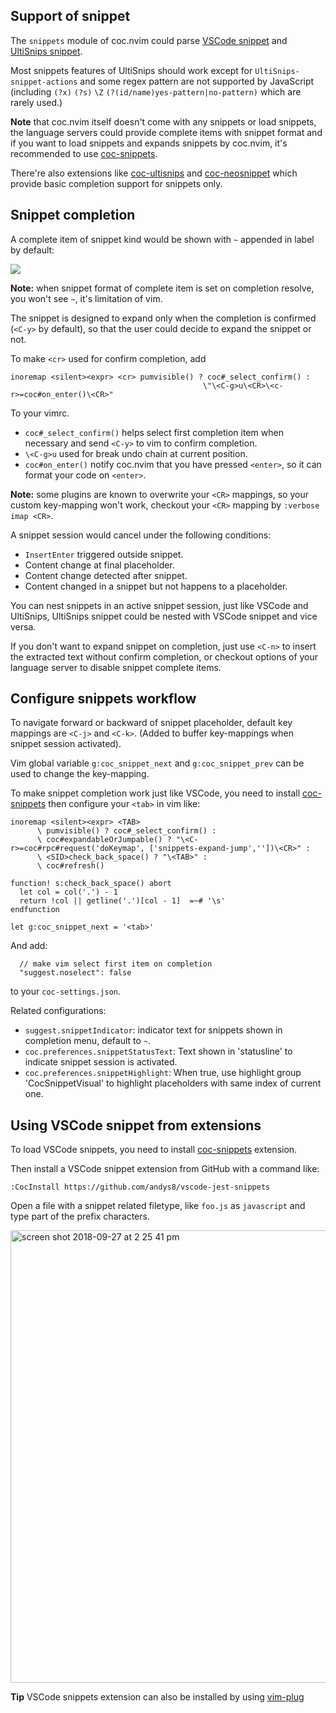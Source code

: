 ## Support of snippet

The `snippets` module of coc.nvim could parse [VSCode snippet](https://code.visualstudio.com/docs/editor/userdefinedsnippets#_snippet-syntax) and [UltiSnips snippet](https://github.com/SirVer/ultisnips/blob/master/doc/UltiSnips.txt).

Most snippets features of UltiSnips should work except for `UltiSnips-snippet-actions` and some regex pattern are not supported by JavaScript (including `(?x)` `(?s)` `\Z` `(?(id/name)yes-pattern|no-pattern)` which are rarely used.)

**Note** that coc.nvim itself doesn't come with any snippets or load snippets, the language servers could provide complete items with snippet format and if you want to load snippets and expands snippets by coc.nvim, it's recommended to use [coc-snippets](https://github.com/neoclide/coc-snippets).

There're also extensions like [coc-ultisnips](https://www.npmjs.com/package/coc-ultisnips) and [coc-neosnippet](https://www.npmjs.com/package/coc-neosnippet) which provide basic completion support for snippets only.

## Snippet completion

A complete item of snippet kind would be shown with `~` appended in label by default:

![](https://user-images.githubusercontent.com/251450/42562999-b4eb9634-852f-11e8-9f61-bab2bc19db3f.png)

**Note:** when snippet format of complete item is set on completion resolve, you won't see `~`, it's limitation of vim.

The snippet is designed to expand only when the completion is confirmed (`<C-y>` by default), so that the user could decide to expand the snippet or not. 

To make `<cr>` used for confirm completion, add

``` vim
inoremap <silent><expr> <cr> pumvisible() ? coc#_select_confirm() : 
                                           \"\<C-g>u\<CR>\<c-r>=coc#on_enter()\<CR>"
```
To your vimrc.

* `coc#_select_confirm()` helps select first completion item when necessary and send `<C-y>` to vim to confirm completion.
* `\<C-g>u` used for break undo chain at current position.
* `coc#on_enter()` notify coc.nvim that you have pressed `<enter>`, so it can format your code on `<enter>`.

**Note:** some plugins are known to overwrite your `<CR>` mappings, so your custom key-mapping won't work, checkout your `<CR>` mapping by `:verbose imap <CR>`. 

A snippet session would cancel under the following conditions:

* `InsertEnter` triggered outside snippet.
* Content change at final placeholder.
* Content change detected after snippet.
* Content changed in a snippet but not happens to a placeholder.

You can nest snippets in an active snippet session, just like VSCode and UltiSnips, UltiSnips snippet could be nested with VSCode snippet and vice versa.

If you don't want to expand snippet on completion, just use `<C-n>` to insert the extracted text without confirm completion, or checkout options of your language server to disable snippet complete items.

## Configure snippets workflow

To navigate forward or backward of snippet placeholder, default key mappings are `<C-j>` and `<C-k>`. (Added to buffer key-mappings when snippet session activated).

Vim global variable `g:coc_snippet_next` and `g:coc_snippet_prev` can be used to change the key-mapping.

To make snippet completion work just like VSCode, you need to install [coc-snippets](https://github.com/neoclide/coc-snippets) then configure your `<tab>` in vim like:

``` vim
inoremap <silent><expr> <TAB>
      \ pumvisible() ? coc#_select_confirm() :
      \ coc#expandableOrJumpable() ? "\<C-r>=coc#rpc#request('doKeymap', ['snippets-expand-jump',''])\<CR>" :
      \ <SID>check_back_space() ? "\<TAB>" :
      \ coc#refresh()

function! s:check_back_space() abort
  let col = col('.') - 1
  return !col || getline('.')[col - 1]  =~# '\s'
endfunction

let g:coc_snippet_next = '<tab>'
```

And add:

``` jsonc
  // make vim select first item on completion
  "suggest.noselect": false
```
to your `coc-settings.json`.

Related configurations:

- `suggest.snippetIndicator`: indicator text for snippets shown in completion menu, default to `~`.
- `coc.preferences.snippetStatusText`: Text shown in 'statusline' to indicate snippet session is activated.
- `coc.preferences.snippetHighlight`: When true, use highlight group 'CocSnippetVisual' to highlight placeholders with same index of current one.

## Using VSCode snippet from extensions

To load VSCode snippets, you need to install [coc-snippets](https://github.com/neoclide/coc-snippets) extension.

Then install a VSCode snippet extension from GitHub with a command like:

```
:CocInstall https://github.com/andys8/vscode-jest-snippets
```

Open a file with a snippet related filetype, like `foo.js` as `javascript` and type part of the prefix characters.

<img width="724" alt="screen shot 2018-09-27 at 2 25 41 pm" src="https://user-images.githubusercontent.com/251450/46127038-edadb280-c261-11e8-8e94-957b6d62c9a9.png">

**Tip** VSCode snippets extension can also be installed by using [vim-plug](https://github.com/junegunn/vim-plug)
